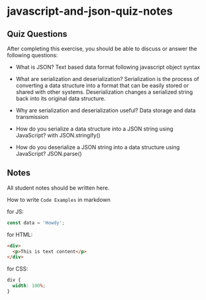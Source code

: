 # javascript-and-json-quiz-notes

## Quiz Questions

After completing this exercise, you should be able to discuss or answer the following questions:

- What is JSON?
  Text based data format following javascript object syntax

- What are serialization and deserialization?
  Serialization is the process of converting a data structure into a format that can be easily stored or shared with other systems. Deserialization changes a serialized string back into its original data structure.

- Why are serialization and deserialization useful?
  Data storage and data transmission

- How do you serialize a data structure into a JSON string using JavaScript?
  with JSON.stringify()

- How do you deserialize a JSON string into a data structure using JavaScript?
  JSON.parse()

## Notes

All student notes should be written here.

How to write `Code Examples` in markdown

for JS:

```javascript
const data = 'Howdy';
```

for HTML:

```html
<div>
  <p>This is text content</p>
</div>
```

for CSS:

```css
div {
  width: 100%;
}
```
